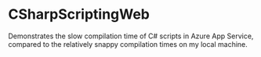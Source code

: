 # CSharpScriptingWeb

Demonstrates the slow compilation time of C# scripts in Azure App Service, compared to the relatively snappy compilation times on my local machine.